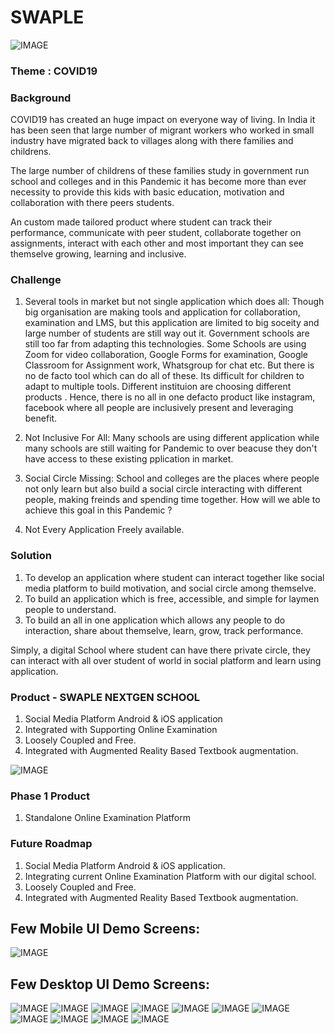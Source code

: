 # SWAPLE #
![IMAGE](swaple_logo.jpg)

### Theme : COVID19 ###

### Background
COVID19 has created an huge impact on everyone way of living. In India it has been seen that large number of migrant workers who worked in small industry have migrated back to villages along with there families and childrens.

The large number of childrens  of these families study in government run school and colleges and in this Pandemic it has become more than ever necessity to provide this kids with basic education, motivation and collaboration with there peers students.

An custom made tailored product where student can track their performance, communicate with peer student, collaborate together on assignments, interact with each other and most important they can see themselve growing, learning and inclusive.


### Challenge
1. Several tools in market but not single application which does all: Though big organisation are making tools and application for collaboration, examination and LMS, but this application are limited to big soceity and large number of students are still way out it. Government schools are still too far from adapting this technologies. Some Schools are using  Zoom for video collaboration, Google Forms for examination, Google Classroom for Assignment work, Whatsgroup for chat etc. But there is no de facto tool which can do all of these. Its difficult for children to adapt to multiple tools. Different instituion are choosing different  products . Hence, there is no all in one defacto product like instagram, facebook where all people are inclusively present and leveraging benefit.

2. Not Inclusive For All: Many schools are using different application while many schools are still waiting for Pandemic to over beacuse they don't have access to these existing  pplication in market.

3. Social Circle Missing: School and colleges are the places where people not only learn but also build a social circle interacting with different people, making freinds and spending time together. How will we able to achieve this goal in this Pandemic ?

4. Not Every Application Freely available.


### Solution
1. To develop an application where student can interact together like social media platform to build motivation, and social circle among themselve.
2. To build an application which is free, accessible, and simple for laymen people to understand.
3. To build an all in one application which allows any people to do interaction, share about themselve, learn, grow, track performance.

Simply, a digital School where student can have there private circle, they can interact with all over student of world in social platform and learn using application.

### Product - SWAPLE NEXTGEN SCHOOL
1. Social Media Platform Android & iOS application
2. Integrated with Supporting Online Examination
3. Loosely Coupled and Free.
4. Integrated with Augmented Reality Based Textbook augmentation.

![IMAGE](screenshot/vision.JPG)

### Phase 1 Product 
1. Standalone Online Examination Platform

### Future Roadmap
1. Social Media Platform Android & iOS application.
2. Integrating current Online Examination Platform with our digital school.
2. Loosely Coupled and Free.
3. Integrated with Augmented Reality Based Textbook augmentation.

##  Few Mobile UI Demo Screens:
![IMAGE](screenshot/mobile_ui.jpg)


##  Few Desktop UI Demo Screens:
![IMAGE](screenshot/1.png)
![IMAGE](screenshot/2.png)
![IMAGE](screenshot/3.png)
![IMAGE](screenshot/4.png)
![IMAGE](screenshot/5.png)
![IMAGE](screenshot/6.png)
![IMAGE](screenshot/7.png)
![IMAGE](screenshot/8.png)
![IMAGE](screenshot/9.png)
![IMAGE](screenshot/10.png)
![IMAGE](screenshot/14.png)


